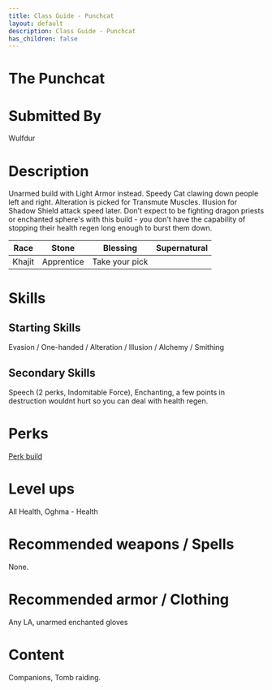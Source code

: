 ```yaml
---
title: Class Guide - Punchcat
layout: default
description: Class Guide - Punchcat
has_children: false
---
```


# The Punchcat

# Submitted By

Wulfdur

# Description

Unarmed build with Light Armor instead. Speedy Cat clawing down people left and right. Alteration is picked for Transmute Muscles. Illusion for Shadow Shield attack speed later. Don't expect to be fighting dragon priests or enchanted sphere's with this build - you don't have the capability of stopping their health regen long enough to burst them down.

Race | Stone | Blessing | Supernatural
|--|--|--|--|
Khajit | Apprentice | Take your pick

# Skills

## Starting Skills

Evasion / One-handed / Alteration / Illusion /  Alchemy / Smithing 

## Secondary Skills

Speech (2 perks, Indomitable Force), Enchanting, a few points in destruction wouldnt hurt so you can deal with health regen.

# Perks

[Perk build](https://banananaut.github.io/NannerPlanner/?p=1&b=AgEAAAEkIwAAS0sFBQVLSwVQCgoKCgVLFDIFAAUBDernjwAAAAAAAAxHAAD6IAADAAAAAABnAAAFAAAA)

# Level ups

All Health, Oghma - Health

# Recommended weapons / Spells

None. 

# Recommended armor / Clothing

Any LA, unarmed enchanted gloves

# Content 

Companions, Tomb raiding.

